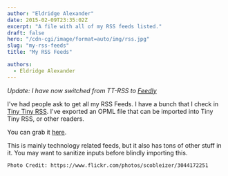 ```yaml
---
author: "Eldridge Alexander"
date: 2015-02-09T23:35:02Z
excerpt: "A file with all of my RSS feeds listed."
draft: false
hero: "/cdn-cgi/image/format=auto/img/rss.jpg"
slug: "my-rss-feeds"
title: "My RSS Feeds"

authors:
  - Eldridge Alexander
---
```


*Update: I have now switched from TT-RSS to [Feedly](https://feedly.com)*

I've had people ask to get all my RSS Feeds. I have a bunch that I check in [Tiny Tiny RSS](http://tt-rss.org/). I've exported an OPML file that can be imported into Tiny Tiny RSS, or other readers.

You can grab it [here](/files/feedly.opml).

This is mainly technology related feeds, but it also has tons of other stuff in it. You may want to sanitize inputs before blindly importing this. 



`Photo Credit: https://www.flickr.com/photos/scobleizer/3044172251`